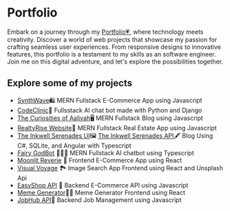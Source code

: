 # Portfolio

Embark on a journey through my [Portfolio💗](https://aaliyahm-portfolio.netlify.app/), where technology meets creativity. Discover a world of web projects that showcase my passion for crafting seamless user experiences. From responsive designs to innovative features, this portfolio is a testament to my skills as an software engineer. Join me on this digital adventure, and let's explore the possibilities together.

## Explore some of my projects

-   [SynthWave](https://synthwave-app.onrender.com/)🛍️  MERN Fullstack E-Commerce App using Javascript
-   [CodeClinic](https://github.com/Aaliyah1699/Py-CodeClinic-AI)🏥  Fullsstack AI chat bot made with Python and Django
-   [The Curiosities of Aaliyah](https://aaliyah-curiosities.onrender.com/)🖥️  MERN Fullstack Blog using Javascript
-   [RealtyRise Website](https://realtyrise.onrender.com)🏡 MERN Fullstack Real Estate App using Javascript
-   [The Inkwell Serenades UI](https://github.com/Aaliyah1699/Blog-UI)🖼️ [The Inkwell Serenades API](https://github.com/Aaliyah1699/Blog-Api)🖋️ Blog Using C#, SQLite, and Angular with Typescript   
-   [Fairy GodBot](https://github.com/Aaliyah1699/Fairy-ChatBot-App) 🧚🏾‍♀️ MERN Fullstack AI chatbot using Typescript
-   [Moonlit Reverie](https://moonlit-reverie-111.netlify.app/) 🔮 Frontend E-Commerce App using React
-   [Visual Voyage](https://visual-voyage.netlify.app/) 🏞️ Image Search App Frontend using React and Unsplash Api
-   [EasyShop API](https://e-commerce-api-q5wi.onrender.com/) 🛒 Backend E-Commerce API using Javascript
-   [Meme Generator](https://aaliyahs-meme-generator-1.netlify.app/)🤳🏾 Meme Generator Frontend using React
-   [JobHub API](https://jobs-api-docs-4s4o.onrender.com/api-docs/)💼 Backend Job Management using Javascript
  
